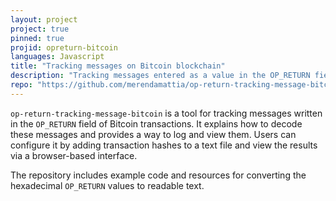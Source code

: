 ```yaml
---
layout: project
project: true
pinned: true
projid: opreturn-bitcoin
languages: Javascript
title: "Tracking messages on Bitcoin blockchain"
description: "Tracking messages entered as a value in the OP_RETURN field in a Bitcoin transaction."
repo: "https://github.com/merendamattia/op-return-tracking-message-bitcoin"
---
```


`op-return-tracking-message-bitcoin` is a tool for tracking messages written in the `OP_RETURN` field of Bitcoin transactions. It explains how to decode these messages and provides a way to log and view them. Users can configure it by adding transaction hashes to a text file and view the results via a browser-based interface. 

The repository includes example code and resources for converting the hexadecimal `OP_RETURN` values to readable text.